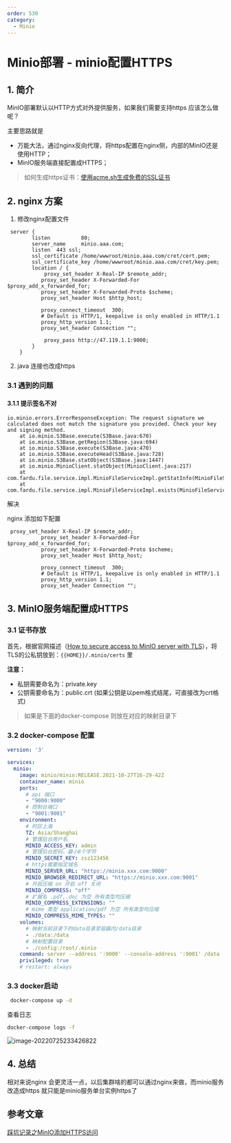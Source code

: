 ```yaml
---
order: 530
category:
  - Minio
---
```


# Minio部署 - minio配置HTTPS

## 1. 简介

MinIO部署默认以HTTP方式对外提供服务，如果我们需要支持https 应该怎么做呢？

主要思路就是

- 万能大法，通过nginx反向代理，将https配置在nginx侧，内部的MinIO还是使用HTTP；
- MinIO服务端直接配置成HTTPS；

>如何生成https证书：[使用acme.sh生成免费的SSL证书](https://java.isture.com/problem&solve/https/%E4%BD%BF%E7%94%A8acme.sh%E7%94%9F%E6%88%90%E5%85%8D%E8%B4%B9%E7%9A%84SSL%E8%AF%81%E4%B9%A6.html)

## 2. nginx 方案

1. 修改nginx配置文件

```nginx
 server {
        listen          80;
        server_name     minio.aaa.com;
        listen  443 ssl;
        ssl_certificate /home/wwwroot/minio.aaa.com/cret/cert.pem;
        ssl_certificate_key /home/wwwroot/minio.aaa.com/cret/key.pem;
        location / {
            proxy_set_header X-Real-IP $remote_addr;
           proxy_set_header X-Forwarded-For $proxy_add_x_forwarded_for;
           proxy_set_header X-Forwarded-Proto $scheme;
           proxy_set_header Host $http_host;

           proxy_connect_timeout  300;
           # Default is HTTP/1, keepalive is only enabled in HTTP/1.1
           proxy_http_version 1.1;
           proxy_set_header Connection "";

            proxy_pass http://47.119.1.1:9000;
        }
    }
```

2. java 连接也改成https

### 3.1 遇到的问题

#### 3.1.1 提示签名不对

```
io.minio.errors.ErrorResponseException: The request signature we calculated does not match the signature you provided. Check your key and signing method.
	at io.minio.S3Base.execute(S3Base.java:670)
	at io.minio.S3Base.getRegion(S3Base.java:694)
	at io.minio.S3Base.execute(S3Base.java:470)
	at io.minio.S3Base.executeHead(S3Base.java:728)
	at io.minio.S3Base.statObject(S3Base.java:1447)
	at io.minio.MinioClient.statObject(MinioClient.java:217)
	at com.fardu.file.service.impl.MinioFileServiceImpl.getStatInfo(MinioFileServiceImpl.java:283)
	at com.fardu.file.service.impl.MinioFileServiceImpl.exists(MinioFileServiceImpl.java:201)
```

解决

nginx 添加如下配置

```
 proxy_set_header X-Real-IP $remote_addr;
           proxy_set_header X-Forwarded-For $proxy_add_x_forwarded_for;
           proxy_set_header X-Forwarded-Proto $scheme;
           proxy_set_header Host $http_host;

           proxy_connect_timeout  300;
           # Default is HTTP/1, keepalive is only enabled in HTTP/1.1
           proxy_http_version 1.1;
           proxy_set_header Connection "";
```



## 3. MinIO服务端配置成HTTPS

### 3.1 证书存放

首先，根据官网描述（[How to secure access to MinIO server with TLS](https://link.juejin.cn/?target=https%3A%2F%2Fdocs.min.io%2Fdocs%2Fhow-to-secure-access-to-minio-server-with-tls.html)），将TLS的公私钥放到：`{{HOME}}/.minio/certs` 里

**注意：**

- 私钥需要命名为：private.key
- 公钥需要命名为：public.crt (如果公钥是以pem格式结尾，可直接改为crt格式)

>如果是下面的docker-compose 则放在对应的映射目录下

### 3.2  docker-compose 配置

```yml
version: '3'

services:
  minio:
    image: minio/minio:RELEASE.2021-10-27T16-29-42Z
    container_name: minio
    ports:
      # api 端口
      - "9000:9000"
      # 控制台端口
      - "9001:9001"
    environment:
      # 时区上海
      TZ: Asia/Shanghai
      # 管理后台用户名
      MINIO_ACCESS_KEY: admin
      # 管理后台密码，最小8个字符
      MINIO_SECRET_KEY: zsz123456
      # https需要指定域名
      MINIO_SERVER_URL: "https://minio.xxx.com:9000"
      MINIO_BROWSER_REDIRECT_URL: "https://minio.xxx.com:9001"
      # 开启压缩 on 开启 off 关闭
      MINIO_COMPRESS: "off"
      # 扩展名 .pdf,.doc 为空 所有类型均压缩
      MINIO_COMPRESS_EXTENSIONS: ""
      # mime 类型 application/pdf 为空 所有类型均压缩
      MINIO_COMPRESS_MIME_TYPES: ""
    volumes:
      # 映射当前目录下的data目录至容器内/data目录
      - ./data:/data
      # 映射配置目录
      - ./config:/root/.minio
    command: server --address ':9000' --console-address ':9001' /data  # 指定容器中的目录 /data
    privileged: true
    # restart: always
```

### 3.3 docker启动

```bash
 docker-compose up -d
```

查看日志

```bash
docker-compose logs -f
```

![image-20220725233426822](https://cdn.jsdelivr.net/gh/MrJackC/PicGoImages/other/202404301407477.png)

## 4. 总结

相对来说nginx 会更灵活一点，以后集群啥的都可以通过nginx来做，而minio服务改造成https 就只能是minio服务单台实例https了

## 参考文章

[踩坑记录之MinIO添加HTTPS访问](https://juejin.cn/post/7021057486404714532)